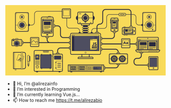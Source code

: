 ![Gif](./javascript.gif)
- 👋 Hi, I’m @alirezainfo
- 👀 I’m interested in Programming
- 🌱 I’m currently learning Vue.js...
- 📫 How to reach me https://t.me/alirezabio
